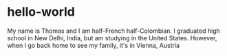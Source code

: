 # hello-world

My name is Thomas and I am half-French half-Colombian. I graduated high school in New Delhi, India, but am studying in the United States. However, when I go back home to see my family, it's in Vienna, Austria
